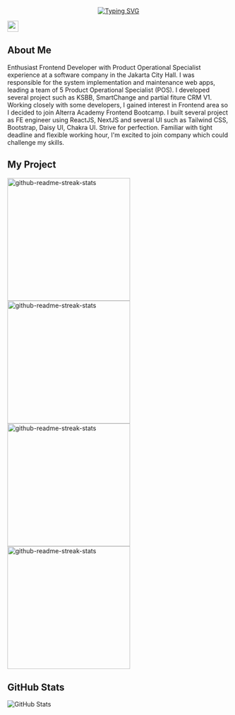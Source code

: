 <div id="header" align="center">
  <p><a href="https://git.io/typing-svg"><img align="center" src="https://readme-typing-svg.herokuapp.com?font=pacifico&size=35&pause=5000&color=6096B4&center=true&vCenter=true&width=435&lines=+Muhammad+Ghiyats+Shufy;Front+End+Engineer;Contact+Me" alt="Typing SVG" /></a></p>
</div>
<p><a href="https://www.linkedin.com/in/muhammad-ghiyats-sufy-4020a3190/"><img src="https://img.shields.io/badge/linkedin-%230077B5.svg?&style=for-the-badge&logo=linkedin&logoColor=white" height=25></a></p>

<h2>About Me</h2>
  Enthusiast Frontend Developer with Product
Operational Specialist experience at a
software company in the Jakarta City Hall. I
was responsible for the system
implementation and maintenance web apps,
leading a team of 5 Product Operational
Specialist (POS). I developed several project
such as KSBB, SmartChange and partial
fiture CRM V1. Working closely with some
developers, I gained interest in Frontend
area so I decided to join
Alterra Academy Frontend Bootcamp. I built
several project as FE engineer using
ReactJS, NextJS and several UI such as
Tailwind CSS, Bootstrap, Daisy UI, Chakra UI.
Strive for perfection. Familiar with tight
deadline and flexible working hour, I'm
excited to join company which could
challenge my skills.</br>

<h2>My Project</h2>
<p align="left">
    <a href="https://github.com/giaz231/ikuzsport"><img width="278" src="https://denvercoder1-github-readme-stats.vercel.app/api/pin/?username=giaz231&repo=ikuzsport&theme=react&bg_color=1F222E&title_color=F85D7F&hide_border=true&icon_color=F8D866&show_icons=false" alt="github-readme-streak-stats"></a>
    <a href="https://github.com/giaz231/Stayest"><img width="278" src="https://denvercoder1-github-readme-stats.vercel.app/api/pin/?username=giaz231&repo=Stayest&theme=react&bg_color=1F222E&title_color=F85D7F&hide_border=true&icon_color=F8D866&show_icons=false" alt="github-readme-streak-stats"></a>
    <a href="https://github.com/giaz231/immersive-dashboard"><img width="278" src="https://denvercoder1-github-readme-stats.vercel.app/api/pin/?username=giaz231&repo=immersive-dashboard&theme=react&bg_color=1F222E&title_color=F85D7F&hide_border=true&icon_color=F8D866&show_icons=false" alt="github-readme-streak-stats"></a>
   <a href="https://github.com/giaz231/koperasipbs"><img width="278" src="https://denvercoder1-github-readme-stats.vercel.app/api/pin/?username=giaz231&repo=koperasipbs&theme=react&bg_color=1F222E&title_color=F85D7F&hide_border=true&icon_color=F8D866&show_icons=false" alt="github-readme-streak-stats"></a>
     <h2>GitHub Stats</h2>
<p><img src="https://github-readme-stats.vercel.app/api?username=giaz231&amp;show_icons=true" alt="GitHub Stats"></p>
